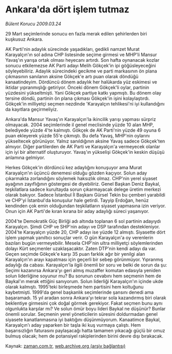# Ankara'da dört işlem tutmaz

*Bülent Korucu 2009.03.24*

<tr><td class="metin" colspan="2" style="padding-top: 20px; padding-left: 5px; padding-right: 10px;">29 Mart seçimlerinde sonucu en fazla merak edilen şehirlerden biri kuşkusuz Ankara.</td></tr><tr><td class="metin" colspan="2" style="padding-top: 20px; padding-left: 5px; padding-right: 10px;"><p>AK Parti'nin adaylık sürecinde yaşadıkları, gedikli namzet Murat Karayalçın'ın sol adına CHP listesinde seçime girmesi ve MHP'li Mansur Yavaş'ın yarışa ortak olması heyecanı artırdı. Son hafta oynanacak kozlar sonucu etkilemezse AK Parti adayı Melih Gökçek'in ipi göğüsleyeceğini söyleyebiliriz. Adaylık sürecindeki gecikme ve parti markasının ön plana çıkmasının sanılanın aksine Gökçek'e artı puan olarak döndüğü kanaatindeyim. Dördüncü dönem adaylık her halükarda yüz eskimesi ve iktidar yıpranmışlığı getiriyor. Önceki dönem Gökçek'li oylar, partinin yüzdesini yükseltmişti. Yani Gökçek partiye katkı yapmıştı. Bu dönem olay tersine döndü, partinin ön plana çıkması Gökçek'in işini kolaylaştırdı. Gökçek'in milliyetçi seçmen nezdinde 'Karayalçın tehlikesi'ni iyi kullandığını da kayıtlara geçirmeliyiz.
<p> Ankara'da Mansur Yavaş'ın Karayalçın'la ikincilik yarışı yapması sürpriz olmayacak. 2004 seçimlerinde il genel meclisinde yüzde 10 alan MHP, belediyede yüzde 4'te kalmıştı. Gökçek de AK Parti'nin yüzde 49 oyuna 6 puan ekleyerek yüzde 55'e çıkmıştı. Bu defa Yavaş, MHP'nin oylarını yükseltecek görünüyor. Yalnız sanıldığının aksine Yavaş sadece Gökçek'ten almıyor. Diğer partilerden de AK Parti ve Karayalçın'a vermeyecek olanlar için iyi bir alternatif oluşturuyor. Yavaş'ın yükselişi Gökçek'in keskin düşüşü anlamına gelmiyor.
<p> Herkes Gökçek'in dördüncü kez adaylığını konuşuyor ama Murat Karayalçın'ın üçüncü denemesi olduğu gözden kaçıyor. Solun aday çıkarmakta zorlandığını söylemek haksızlık olmaz. CHP'nin yerel siyaset ayağının zayıflığının göstergesi de diyebiliriz. Genel Başkan Deniz Baykal, teşkilatlara sadece kurultayda sorun çıkarmayacak delege üretim merkezi olarak bakıyor. Sadece İstanbul İl Başkanı Gürsel Tekin bu çemberi yarabildi ve CHP'yi İstanbul'da konuşulur hale getirdi. Tayyip Erdoğan, henüz kendinden çok emin olduğundan teşkilatların siyaset yapmasına izin veriyor. Onun için AK Parti'de kıran kırana bir aday adaylığı süreci yaşanıyor.
<p> 2004'te Demokratik Güç Birliği adı altında toplanan 6 sol partinin adayıydı Karayalçın. Şimdi CHP ve SHP'nin adayı ve DSP tarafından destekleniyor. 2004'te Karayalçın yüzde 20, CHP adayı ise yüzde 12 almıştı. Siyasette dört işlem yapmak yanıltıcı sonuçlar verir. O gün Karayalçın'a oy verenlerin bazıları bugün vermeyebilir. Mesela CHP'nin ultra milliyetçi söylemlerinden dolayı Kürt seçmenler uzaklaşacaktır. Zaten DTP'nin kendi adayı da var. Geçen seçimde Gökçek'e karşı 35 puan farklık ağır bir yenilgi alan Karayalçın'ın arayı kapatması için geçerli bir sebep görünmüyor. Yıpranmış adaylığı da cabası. Karayalçın'la ilgili önemli bir soru ve belki de sorun da şu: Seçimi kazanırsa Ankara'yı geri almış muzaffer komutan edasıyla yeniden solun liderliğine soyunur mu? Bu sorunun cevabını hem seçmenin hem de Baykal'ın merak ettiğini sanıyorum. Solun liderliği Karayalçın'ın içinde ukde olarak kalmıştı. 1995'teki birleşmede hem partisini hem koltuğunu kaybetmişti. 1999'da genel başkanlık seçimlerinde şansını denedi ama başaramadı. 15 yıl aradan sonra Ankara'yı tekrar sola kazandırmış biri olarak beklentiye girmesini çok doğal görmek gerekiyor. Fakat seçmen bunu aynı olgunlukta karşılar mı? Ve solun ömür boyu lideri Baykal ne düşünür? Bunlar önemli sorular. Seçmenin yerel yöneticilerin süresini doldurmadan genel siyasete kanatlanmasına iyi baktığını düşünmüyorum. Kanaatimce Baykal, Karayalçın'ı aday yaparken bir taşla iki kuş vurmaya çalıştı. Hem başarısızlığın faturasını paylaşacağı hatta tamamen yıkacağı güçlü bir omuz bulmuş olacak; hem de potansiyel rakiplerinden birini devre dışı bırakacak.<br/></p></p></p></p></td></tr>

Kaynak: [zaman.com.tr](http://zaman.com.tr/yazar.do?yazino=829246), [web.archive.org (arşiv bağlantısı)](http://web.archive.org/web/20090407042534/http://www.zaman.com.tr:80/yazar.do?yazino=829246)
